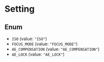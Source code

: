 # Setting

## Enum

* `ISO` (value: `"ISO"`)
* `FOCUS_MODE` (value: `"FOCUS_MODE"`)
* `AE_COMPENSATION` (value: `"AE_COMPENSATION"`)
* `AE_LOCK` (value: `"AE_LOCK"`)
